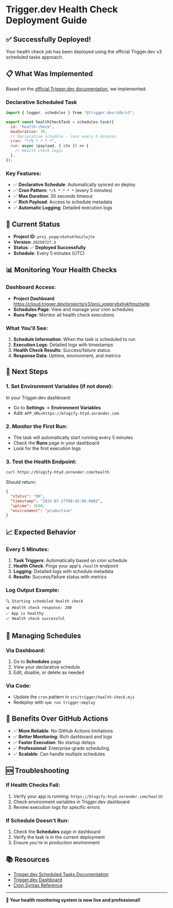 # Trigger.dev Health Check Deployment Guide

## ✅ **Successfully Deployed!**

Your health check job has been deployed using the official Trigger.dev v3 scheduled tasks approach.

## 📋 **What Was Implemented**

Based on the [official Trigger.dev documentation](https://trigger.dev/docs/tasks/scheduled), we implemented:

### **Declarative Scheduled Task**
```javascript
import { logger, schedules } from "@trigger.dev/sdk/v3";

export const healthCheckTask = schedules.task({
  id: "health-check",
  maxDuration: 30,
  // Declarative schedule - runs every 5 minutes
  cron: "*/5 * * * *",
  run: async (payload, { ctx }) => {
    // Health check logic
  },
});
```

### **Key Features:**
- ✅ **Declarative Schedule**: Automatically synced on deploy
- ✅ **Cron Pattern**: `*/5 * * * *` (every 5 minutes)
- ✅ **Max Duration**: 30 seconds timeout
- ✅ **Rich Payload**: Access to schedule metadata
- ✅ **Automatic Logging**: Detailed execution logs

## 🔧 **Current Status**

- **Project ID**: `proj_yoqqrvbxhvkfmszlwjte`
- **Version**: `20250727.3`
- **Status**: ✅ **Deployed Successfully**
- **Schedule**: Every 5 minutes (UTC)

## 📊 **Monitoring Your Health Checks**

### **Dashboard Access:**
- **Project Dashboard**: https://cloud.trigger.dev/projects/v3/proj_yoqqrvbxhvkfmszlwjte
- **Schedules Page**: View and manage your cron schedules
- **Runs Page**: Monitor all health check executions

### **What You'll See:**
1. **Schedule Information**: When the task is scheduled to run
2. **Execution Logs**: Detailed logs with timestamps
3. **Health Check Results**: Success/failure status
4. **Response Data**: Uptime, environment, and metrics

## 🚀 **Next Steps**

### **1. Set Environment Variables (if not done):**
In your Trigger.dev dashboard:
- Go to **Settings** → **Environment Variables**
- Add: `APP_URL=https://blogify-htyd.onrender.com`

### **2. Monitor the First Run:**
- The task will automatically start running every 5 minutes
- Check the **Runs** page in your dashboard
- Look for the first execution logs

### **3. Test the Health Endpoint:**
```bash
curl https://blogify-htyd.onrender.com/health
```
Should return:
```json
{
  "status": "OK",
  "timestamp": "2025-07-27T08:45:00.000Z",
  "uptime": 3600,
  "environment": "production"
}
```

## 📈 **Expected Behavior**

### **Every 5 Minutes:**
1. **Task Triggers**: Automatically based on cron schedule
2. **Health Check**: Pings your app's `/health` endpoint
3. **Logging**: Detailed logs with schedule metadata
4. **Results**: Success/failure status with metrics

### **Log Output Example:**
```
🔍 Starting scheduled health check
📊 Health check response: 200
✅ App is healthy
📈 Health check successful
```

## 🔄 **Managing Schedules**

### **Via Dashboard:**
1. Go to **Schedules** page
2. View your declarative schedule
3. Edit, disable, or delete as needed

### **Via Code:**
- Update the `cron` pattern in `src/trigger/health-check.mjs`
- Redeploy with `npm run trigger:deploy`

## 🎯 **Benefits Over GitHub Actions**

- ✅ **More Reliable**: No GitHub Actions limitations
- ✅ **Better Monitoring**: Rich dashboard and logs
- ✅ **Faster Execution**: No startup delays
- ✅ **Professional**: Enterprise-grade scheduling
- ✅ **Scalable**: Can handle multiple schedules

## 🆘 **Troubleshooting**

### **If Health Checks Fail:**
1. Verify your app is running: `https://blogify-htyd.onrender.com/health`
2. Check environment variables in Trigger.dev dashboard
3. Review execution logs for specific errors

### **If Schedule Doesn't Run:**
1. Check the **Schedules** page in dashboard
2. Verify the task is in the current deployment
3. Ensure you're in production environment

## 📚 **Resources**

- [Trigger.dev Scheduled Tasks Documentation](https://trigger.dev/docs/tasks/scheduled)
- [Trigger.dev Dashboard](https://cloud.trigger.dev/projects/v3/proj_yoqqrvbxhvkfmszlwjte)
- [Cron Syntax Reference](https://crontab.guru/)

---

**🎉 Your health monitoring system is now live and professional!** 